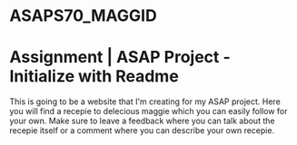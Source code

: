 # ASAPS70_MAGGID

# Assignment | ASAP Project - Initialize with Readme

This is going to be a website that I'm creating for my ASAP project. Here you will find a 
recepie to delecious maggie which you can easily follow for your own. Make sure to leave a feedback where you can talk about the recepie itself or a comment where you can describe your own recepie.

